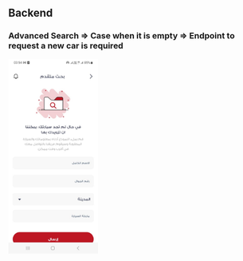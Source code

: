 ## Backend
### Advanced Search => Case when it is empty => Endpoint to request a new car is required

<p float="left">
<img src="https://github.com/mo7amedaliEbaid/bugs/blob/b22f91e5292d310efaca8b20eab257b4d1702e8b/assets/empty_advanced_search.jpeg" width="180"/>
</p>